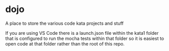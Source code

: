# dojo
A place to store the various code kata projects and stuff

If you are using VS Code there is a launch.json file within the kata1 folder that is configured to run the mocha tests within that folder so it is easiest to open code at that folder rather than the root of this repo.

